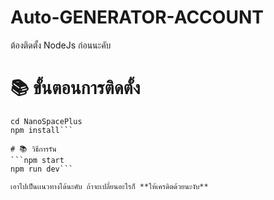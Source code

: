 # Auto-GENERATOR-ACCOUNT

ต้องติดตั้ง NodeJs ก่อนนะคับ

# 📚 ขั้นตอนการติดตั้ง

```git clone https://github.com/Teemo4621/Auto-AccoutRoblox.git
cd NanoSpacePlus
npm install```

# 📚 วิธีการรัน
```npm start
npm run dev```

เอาไปเป็นเเนวทางได้นะคับ ถ้าจะเปลี่ยนอะไรก็ **ให้เครดิตด้วยนะงับ**


